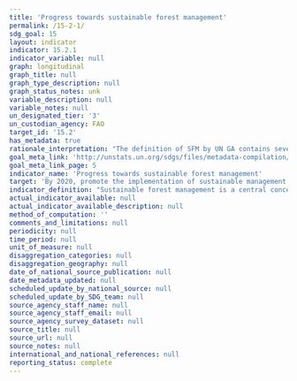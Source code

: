 ```yaml
---
title: 'Progress towards sustainable forest management'
permalink: /15-2-1/
sdg_goal: 15
layout: indicator
indicator: 15.2.1
indicator_variable: null
graph: longitudinal
graph_title: null
graph_type_description: null
graph_status_notes: unk
variable_description: null
variable_notes: null
un_designated_tier: '3'
un_custodian_agency: FAO
target_id: '15.2'
has_metadata: true
rationale_interpretation: "The definition of SFM by UN GA contains several key aspects, notably that sustainable forest management is a concept which varies over time and between countries, whose circumstances ' ecological, social and economic ' vary widely, but that it should always address a wide range of forest values, including economic, social and environmental values, and take intergenerational equity into account. \nClearly a simple measure of change in forest area, while essential, and used for target 15.1, is insufficient to monitor sustainable forest management as a whole. The index proposed combines the two indicators at present under consideration (\"forest loss\" and \"area certified\") with measures of use/degradation (sub-indicator 2), biodiversity conservation (sub-indicator 3) to give a more rounded picture of sustainable forest management. Further \"topical\" sub-indicators will be needed to provide a more comprehensive assessment of SFM aspects. The significance of the four sub-indicators may be briefly explained as follows: \n\t1. Trends in forest area are crucial for monitoring SFM: clearly, if there is significant uncontrolled deforestation, forest management is not sustainable. The indicator focuses on change as there is no ideal share of forest in land cover, as the share is determined by history, ecological circumstances and competing land uses. The indicator covers the net effect of the other parts of Target 15.2: \"halt deforestation\" and \"substantially increase afforestation and reforestation\". However most countries have reliable data on the components of this overall trend (deforestation, afforestation and reforestation), for which separate targets can be specified, if so desired. This component incorporates the concept of \"net permanent forest loss \" at present classified \"green\" and is also used for Target 15.1 \n\t2. Changes in the stock of biomass are determined by the balance between increase in volume of wood biomass (annual increment) and decrease (natural losses and damage by fire insects etc., and wood harvest). In a sustainably managed forest, increment is more than losses, so that the biomass stock increases, or does not decrease, and carbon is sequestered from the atmosphere. With very few exceptions, a decline in total biomass stocks, even if the forest area does not decrease, implies unsustainable management (and possible degradation). As the wood/carbon ratio is constant, there will be exactly the same trends for carbon stocks as for wood biomass. Therefore a single indicator addresses carbon stocks and flows and trends in growing stock of wood, and may be expressed in m3 of wood or in tons of carbon. \n\t3. Forest areas managed for the conservation of biodiversity are a proxy for trends in forest biodiversity and a clear indication of political will to incorporate biodiversity into forest management. The CBD Aichi Target 11 calls for each country to conserve at least 17 per cent of terrestrial and inland water areas, so this may be taken as a goal for this element. Work is in hand on developing a number of indicators of forest biodiversity, which may be useful in the future. \n\t4. The fourth parameter looks at the area within a country where a key tool for sustainable forest management is applied. The existence of a \"forest management plan\" is a necessary tool for evidence based, long term management. Those areas that are certified by third party schemes as being sustainably managed work on the basis of an independently verified management plan. While the latter fulfils a higher standard, it should be pointed out that there are very significant areas of sustainably managed forest which are not certified, either because their owners have chosen not to seek certification (which is voluntary and market-based) or because no credible (or affordable) certification scheme is in place for that area. The latter is true for most tropical countries. For this reason, using \"area of certified forest\" as the sole indicator could give a misleading impression."
goal_meta_link: 'http://unstats.un.org/sdgs/files/metadata-compilation/Metadata-Goal-15.pdf'
goal_meta_link_page: 5
indicator_name: 'Progress towards sustainable forest management'
target: 'By 2020, promote the implementation of sustainable management of all types of forests, halt deforestation, restore degraded forests and substantially increase afforestation and reforestation globally.'
indicator_definition: "Sustainable forest management is a central concept for Goal 15 and target 15.1 as well as for target 15.2. It has been formally defined, by the UN General Assembly, as follows: [a] dynamic and evolving concept [that] aims to maintain and enhance the economic, social and environmental values of all types of forests, for the benefit of present and future generations\". (Resolution A/RES/62/98) An \"index of sustainable forest management\" with four sub-indicators can be used as a basic indicator of progress towards sustainable forest management by a country. The four sub-indicators are \t1. Annual average percent change in forest area over most recent available 5 year period \t2. Annual average percent change in stock of carbon in above ground biomass over most recent available 5 year period \t3. Share of forest area whose primary designated function is biodiversity conservation, most recent period \t4. Share of forest area under a forest management plan, of which forest area certified under an independent forest management certification scheme, most recent period For each of these components, countries can set national targets, monitor and report on progress. The four sub-indicators will be combined into a single composite index, but targets would be set at the level of sub-indicators. Once targets have been set by national authorities, in terms of the four sub-indicators, and progress measured over an agreed period, countries would assess progress (on track to exceed target, on track to achieve target, progress but at an insufficient rate, no significant overall progress, moving away from target). The final value of the index would be a simple arithmetic average of the values for the four sub-indicators. The use of national targets allows each country to define sustainable forest management for its own specific circumstances, within a coherent international framework. Targets on the sub-indicators can also be set at regional or global levels."
actual_indicator_available: null
actual_indicator_available_description: null
method_of_computation: ''
comments_and_limitations: null
periodicity: null
time_period: null
unit_of_measure: null
disaggregation_categories: null
disaggregation_geography: null
date_of_national_source_publication: null
date_metadata_updated: null
scheduled_update_by_national_source: null
scheduled_update_by_SDG_team: null
source_agency_staff_name: null
source_agency_staff_email: null
source_agency_survey_dataset: null
source_title: null
source_url: null
source_notes: null
international_and_national_references: null
reporting_status: complete
---
```

